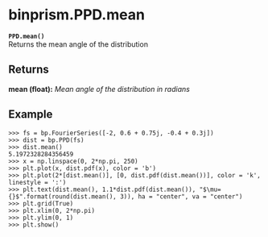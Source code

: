 # binprism.PPD.mean
**`PPD.mean()`** <br />
Returns the mean angle of the distribution

## Returns
**mean (float):** *Mean angle of the distribution in radians*

## Example
```
>>> fs = bp.FourierSeries([-2, 0.6 + 0.75j, -0.4 + 0.3j])
>>> dist = bp.PPD(fs)
>>> dist.mean()
5.1972328284356459
>>> x = np.linspace(0, 2*np.pi, 250)
>>> plt.plot(x, dist.pdf(x), color = 'b')
>>> plt.plot(2*[dist.mean()], [0, dist.pdf(dist.mean())], color = 'k', linestyle = ':')
>>> plt.text(dist.mean(), 1.1*dist.pdf(dist.mean()), "$\mu={}$".format(round(dist.mean(), 3)), ha = "center", va = "center")
>>> plt.grid(True)
>>> plt.xlim(0, 2*np.pi)
>>> plt.ylim(0, 1)
>>> plt.show()
```
